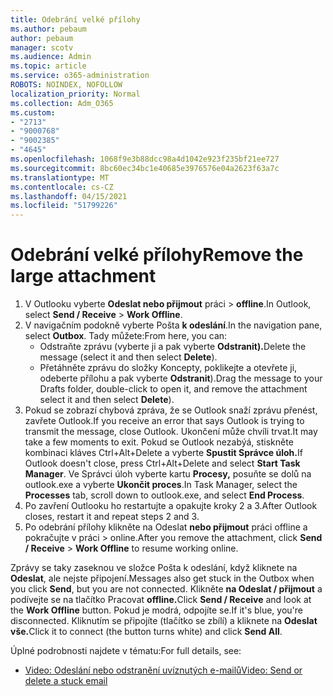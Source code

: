 ```yaml
---
title: Odebrání velké přílohy
ms.author: pebaum
author: pebaum
manager: scotv
ms.audience: Admin
ms.topic: article
ms.service: o365-administration
ROBOTS: NOINDEX, NOFOLLOW
localization_priority: Normal
ms.collection: Adm_O365
ms.custom:
- "2713"
- "9000768"
- "9002385"
- "4645"
ms.openlocfilehash: 1068f9e3b88dcc98a4d1042e923f235bf21ee727
ms.sourcegitcommit: 8bc60ec34bc1e40685e3976576e04a2623f63a7c
ms.translationtype: MT
ms.contentlocale: cs-CZ
ms.lasthandoff: 04/15/2021
ms.locfileid: "51799226"
---
```

# <a name="remove-the-large-attachment"></a><span data-ttu-id="54789-102">Odebrání velké přílohy</span><span class="sxs-lookup"><span data-stu-id="54789-102">Remove the large attachment</span></span>

1. <span data-ttu-id="54789-103">V Outlooku vyberte **Odeslat nebo přijmout** práci  >  **offline**.</span><span class="sxs-lookup"><span data-stu-id="54789-103">In Outlook, select **Send / Receive** > **Work Offline**.</span></span> 
2. <span data-ttu-id="54789-104">V navigačním podokně vyberte Pošta **k odeslání**.</span><span class="sxs-lookup"><span data-stu-id="54789-104">In the navigation pane, select **Outbox**.</span></span> <span data-ttu-id="54789-105">Tady můžete:</span><span class="sxs-lookup"><span data-stu-id="54789-105">From here, you can:</span></span> 
    - <span data-ttu-id="54789-106">Odstraňte zprávu (vyberte ji a pak vyberte **Odstranit).**</span><span class="sxs-lookup"><span data-stu-id="54789-106">Delete the message (select it and then select **Delete**).</span></span>
    - <span data-ttu-id="54789-107">Přetáhněte zprávu do složky Koncepty, poklikejte a otevřete ji, odeberte přílohu a pak vyberte **Odstranit**).</span><span class="sxs-lookup"><span data-stu-id="54789-107">Drag the message to your Drafts folder, double-click to open it, and remove the attachment select it and then select **Delete**).</span></span>
3. <span data-ttu-id="54789-108">Pokud se zobrazí chybová zpráva, že se Outlook snaží zprávu přenést, zavřete Outlook.</span><span class="sxs-lookup"><span data-stu-id="54789-108">If you receive an error that says Outlook is trying to transmit the message, close Outlook.</span></span> <span data-ttu-id="54789-109">Ukončení může chvíli trvat.</span><span class="sxs-lookup"><span data-stu-id="54789-109">It may take a few moments to exit.</span></span> <span data-ttu-id="54789-110">Pokud se Outlook nezabýá, stiskněte kombinaci kláves Ctrl+Alt+Delete a vyberte **Spustit Správce úloh.**</span><span class="sxs-lookup"><span data-stu-id="54789-110">If Outlook doesn't close, press Ctrl+Alt+Delete and select **Start Task Manager**.</span></span> <span data-ttu-id="54789-111">Ve Správci úloh vyberte kartu **Procesy,** posuňte se dolů na outlook.exe a vyberte **Ukončit proces**.</span><span class="sxs-lookup"><span data-stu-id="54789-111">In Task Manager, select the **Processes** tab, scroll down to outlook.exe, and select **End Process**.</span></span>
4. <span data-ttu-id="54789-112">Po zavření Outlooku ho restartujte a opakujte kroky 2 a 3.</span><span class="sxs-lookup"><span data-stu-id="54789-112">After Outlook closes, restart it and repeat steps 2 and 3.</span></span> 
5. <span data-ttu-id="54789-113">Po odebrání přílohy klikněte na Odeslat **nebo přijmout** práci offline a pokračujte v práci  >   online.</span><span class="sxs-lookup"><span data-stu-id="54789-113">After you remove the attachment, click **Send / Receive** > **Work Offline** to resume working online.</span></span> 

<span data-ttu-id="54789-114">Zprávy se taky zaseknou ve složce Pošta k odeslání, když kliknete na **Odeslat**, ale nejste připojení.</span><span class="sxs-lookup"><span data-stu-id="54789-114">Messages also get stuck in the Outbox when you click **Send**, but you are not connected.</span></span> <span data-ttu-id="54789-115">Klikněte **na Odeslat / přijmout** a podívejte se na tlačítko Pracovat **offline.**</span><span class="sxs-lookup"><span data-stu-id="54789-115">Click **Send / Receive** and look at the **Work Offline** button.</span></span> <span data-ttu-id="54789-116">Pokud je modrá, odpojíte se.</span><span class="sxs-lookup"><span data-stu-id="54789-116">If it's blue, you're disconnected.</span></span> <span data-ttu-id="54789-117">Kliknutím se připojíte (tlačítko se zbílí) a kliknete na **Odeslat vše.**</span><span class="sxs-lookup"><span data-stu-id="54789-117">Click it to connect (the button turns white) and click **Send All**.</span></span>
 
 <span data-ttu-id="54789-118">Úplné podrobnosti najdete v tématu:</span><span class="sxs-lookup"><span data-stu-id="54789-118">For full details, see:</span></span>
- [<span data-ttu-id="54789-119">Video: Odeslání nebo odstranění uvíznutých e-mailů</span><span class="sxs-lookup"><span data-stu-id="54789-119">Video: Send or delete a stuck email</span></span>](https://support.office.com/article/Video-Send-or-delete-an-email-stuck-in-your-outbox-26d5d34a-4e5f-444a-a9e8-44db04a94dec) 